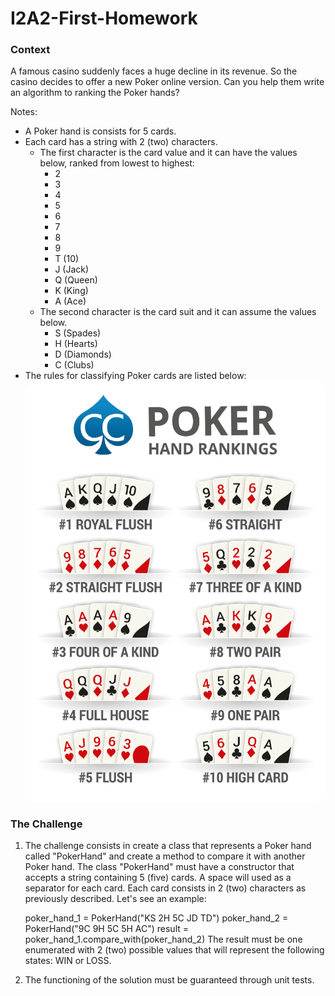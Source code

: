 # I2A2-First-Homework

### Context

A famous casino suddenly faces a huge decline in its revenue. So the casino decides to offer a new Poker online version. Can you help them write an algorithm to ranking the Poker hands?

Notes:

* A Poker hand is consists for 5 cards.
* Each card has a string with 2 (two) characters.
    * The first character is the card value and it can have the values below, ranked from lowest to highest:
    	* 2
		* 3
		* 4
		* 5
		* 6
		* 7
		* 8
		* 9
		* T (10)
		* J (Jack)
		* Q (Queen)
		* K (King)
		* A (Ace)
    * The second character is the card suit and it can assume the values below.
	    * S (Spades)
	    * H (Hearts)
	    * D (Diamonds)
	    * C (Clubs)
* The rules for classifying Poker cards are listed below:
![](https://github.com/Ceviche98/I2A2-First-Homework/blob/master/poker-hand-rankings.png )
### The Challenge
1. The challenge consists in create a class that represents a Poker hand called "PokerHand" and create a method to compare it with another Poker hand. The class "PokerHand" must have a constructor that accepts a string containing 5 (five) cards. A space will used as a separator for each card. Each card consists in 2 (two) characters as previously described. Let's see an example:

     poker_hand_1 = PokerHand("KS 2H 5C JD TD")
     poker_hand_2 = PokerHand("9C 9H 5C 5H AC")
     result = poker_hand_1.compare_with(poker_hand_2)
     The result must be one enumerated with 2 (two) possible values that will represent the following states: WIN or LOSS.

2. The functioning of the solution must be guaranteed through unit tests. 